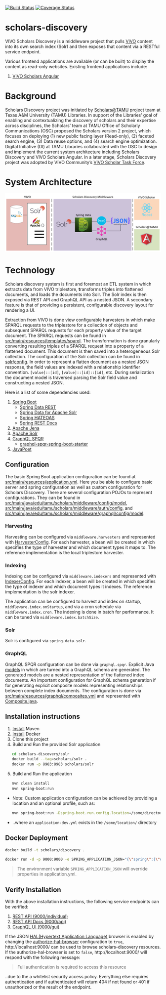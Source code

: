 [![Build Status](https://travis-ci.org/vivo-community/scholars-discovery.svg?branch=master)](https://travis-ci.org/vivo-community/scholars-discovery)
[![Coverage Status](https://coveralls.io/repos/github/vivo-community/scholars-discovery/badge.svg?branch=master)](https://coveralls.io/github/vivo-community/scholars-discovery?branch=master)

# scholars-discovery

VIVO Scholars Discovery is a middleware project that pulls [VIVO](https://duraspace.org/vivo/) content into its own search index (Solr) and then exposes that content via a RESTful service endpoint.

Various frontend applications are available (or can be built) to display the content as read-only websites.
Existing frontend applications include:
1. [VIVO Scholars Angular](https://github.com/vivo-community/scholars-angular)

# Background

Scholars Discovery project was initiated by [Scholars@TAMU](https://scholars.library.tamu.edu/) project team at Texas A&M University (TAMU) Libraries. In support of the Libraries’ goal of enabling and contextualizing the discovery of scholars and their expertise across disciplines, the Scholars’ team at TAMU Office of Scholarly Communications (OSC) proposed the Scholars version 2 project, which focuses on deploying (1) new public facing layer (Read-only), (2) faceted search engine, (3) Data reuse options, and (4) search engine optimization. Digital Initiative (DI) at TAMU Libraries collaborated with the OSC to design and implement the current system architecture including Scholars Discovery and VIVO Scholars Angular. In a later stage, Scholars Discovery project was adopted by VIVO Community’s [VIVO Scholar Task Force](https://wiki.duraspace.org/display/VIVO/VIVO+Scholar+Task+Force).

# System Architecture

![System Architecture](https://raw.githubusercontent.com/vivo-community/scholars-discovery/master/src/main/resources/scholars-discovery.png)

# Technology

Scholars discovery system is first and foremost an ETL system in which **e**xtracts data from VIVO triplestore, **t**ransforms triples into flattened documents, and **l**oads the documents into Solr. The Solr index is then exposed via REST API and GraphQL API as a nested JSON. A secondary feature is that of providing a persistent, configurable discovery layout for rendering a UI. 

Extraction from VIVO is done view configurable harvesters in which make SPARQL requests to the triplestore for a collection of objects and subsequent SPARQL requests for each property value of the target document. The SPARQL requests can be found in [src/main/resources/templates/sparql](https://github.com/vivo-community/scholars-discovery/tree/master/src/main/resources/templates/sparql). The transformation is done granularly converting resulting triples of a SPARQL request into a property of a flattened document. This document is then saved into a heterogeneous Solr collection. The configuration of the Solr collection can be found in [solr/config](https://github.com/vivo-community/scholars-discovery/tree/master/solr/config). In order to represent a flatten document as a nested JSON response, the field values are indexed with a relationship identifier convention. ```[value]::[id]```, ```[value]::[id]::[id]```, etc. During serialization the document model is traversed parsing the Solr field value and constructing a nested JSON.

Here is a list of some dependencies used:

1. [Spring Boot](https://spring.io/projects/spring-boot)
   - [Spring Data REST](https://spring.io/projects/spring-data-rest)
   - [Spring Data for Apache Solr](https://spring.io/projects/spring-data-solr)
   - [Spring HATEOAS](https://spring.io/projects/spring-hateoas)
   - [Spring REST Docs](https://spring.io/projects/spring-restdocs)
2. [Apache Jena](https://jena.apache.org/)
3. [Apache Solr](https://lucene.apache.org/solr/)
4. [GraphQL SPQR](https://github.com/leangen/graphql-spqr)
   - [graphql-spqr-spring-boot-starter](https://github.com/leangen/graphql-spqr-spring-boot-starter)
5. [JavaPoet](https://github.com/square/javapoet)

## Configuration

The basic Spring Boot application configuration can be found at [src/main/resources/application.yml](https://github.com/vivo-community/scholars-discovery/blob/master/src/main/resources/application.yml). Here you be able to configure basic server and spring configuration as well as custom configuration for Scholars Discovery. There are several configuration POJOs to represent configurations. They can be found in [src/main/java/edu/tamu/scholars/middleware/config/model](https://github.com/vivo-community/scholars-discovery/tree/master/src/main/java/edu/tamu/scholars/middleware/config/model), [src/main/java/edu/tamu/scholars/middleware/auth/config](https://github.com/vivo-community/scholars-discovery/tree/master/src/main/java/edu/tamu/scholars/middleware/auth/config), and [src/main/java/edu/tamu/scholars/middleware/graphql/config/model](https://github.com/vivo-community/scholars-discovery/tree/master/src/main/java/edu/tamu/scholars/middleware/graphql/config/model).

### Harvesting

Harvesting can be configured via ```middleware.harvesters``` and represented with [HarvesterConfig](https://github.com/vivo-community/scholars-discovery/blob/master/src/main/java/edu/tamu/scholars/middleware/config/model/HarvesterConfig.java). For each harvester, a bean will be created in which specifies the type of harvester and which document types it maps to. The reference implementation is the local triplestore harvester.

### Indexing

Indexing can be configured via ```middleware.indexers``` and represented with [IndexerConfig](https://github.com/vivo-community/scholars-discovery/blob/master/src/main/java/edu/tamu/scholars/middleware/config/model/IndexerConfig.java). For each indexer, a bean will be created in which specifies the type of indexer and which document types it indexes. The reference implementation is the solr indexer.

The application can be configured to harvest and index on startup, ```middleware.index.onStartup```, and via a cron schedule via ```middleware.index.cron```. The indexing is done in batch for performance. It can be tuned via ```middleware.index.batchSize```.

### Solr

Solr is configured via ```spring.data.solr```.

### GraphQL

GraphQL SPQR configuration can be done via ```graphql.spqr```. Explicit Java [models](https://github.com/vivo-community/scholars-discovery/tree/master/src/main/java/edu/tamu/scholars/middleware/graphql/model) in which are turned into a GraphQL schema are generated. The generated models are a nested representation of the flattened index documents. An important configuration for GraphQL schema generation if for generating explicit composite models representing relationships between complete index documents. The configuration is done via [src/main/resources/graphql/composites.yml](https://github.com/vivo-community/scholars-discovery/blob/master/src/main/resources/graphql/composites.yml) and represented with [Composite.java](https://github.com/vivo-community/scholars-discovery/tree/master/src/main/java/edu/tamu/scholars/middleware/graphql/config/model).

## Installation instructions

1. [Install](https://maven.apache.org/install.html) Maven
2. [Install](https://docs.docker.com/install/) Docker
3. Clone this project
4. Build and Run the provided Solr application
```bash
   cd scholars-discovery/solr
   docker build --tag=scholars/solr .
   docker run -p 8983:8983 scholars/solr
```
5. Build and Run the application
```bash
   mvn clean install
   mvn spring-boot:run
```
   - Note: Custom application configuration can be achieved by providing a location and an optional profile, such as:
```bash
   mvn spring-boot:run -Dspring-boot.run.config.location=/some/directory/ -Dspring-boot.run.profiles=dev
```
   - ..where an `application-dev.yml` exists in the `/some/location/` directory

## Docker Deployment

```bash
docker build -t scholars/discovery .
```

```bash
docker run -d -p 9000:9000 -e SPRING_APPLICATION_JSON="{\"spring\":{\"data\":{\"solr\":{\"host\":\"http://localhost:8983/solr\"}}},\"ui\":{\"url\":\"http://localhost:3000\"},\"vivo\":{\"base-url\":\"https://scholars.library.tamu.edu/vivo\"},\"graphql\":{\"spqr\":{\"gui\":{\"enabled\":true}}},\"middleware\":{\"allowed-origins\":[\"http://localhost:3000\"],\"index\":{\"onStartup\":false},\"export\":{\"individualBaseUri\":\"http://localhost:3000/display\"}}}" scholars/discovery
```

> The environment variable `SPRING_APPLICATION_JSON` will override properties in application.yml.

## Verify Installation

With the above installation instructions, the following service endpoints can be verified:

1. [REST API (9000/individual)](http://localhost:9000/individual)
1. [REST API Docs (9000/api)](http://localhost:9000/api)
1. [GraphQL UI (9000/gui)](http://localhost:9000/gui)

If the JSON [HAL(Hypertext Application Language)](https://www.baeldung.com/spring-rest-hal) browser is enabled by changing the [authorize-hal-browser](https://github.com/vivo-community/scholars-discovery/blob/master/src/main/resources/application.yml#L103) configuration to `true`, http://localhost:9000/ can be used to browse scholars-discovery resources.
If the authorize-hal-browser is set to `false`, http://localhost:9000/ will respond with the following message:
> Full authentication is required to access this resource

..due to the a whitelist security access policy. Everything else requires authentication and if authenticated will return 404 if not found or 401 if unauthorized or the result of the endpoint.
